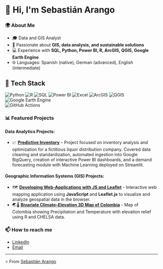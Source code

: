 # 👋 Hi, I'm Sebastián Arango  

### 🌍 About Me  
- 🎓 Data and GIS Analyst   
- 🌱 Passionate about **GIS, data analysis, and sustainable solutions**  
- 💻 Experience with **SQL, Python, Power BI, R, ArcGIS, QGIS, Google Earth Engine**  
- 🌐 Languages: Spanish (native), German (advanced), English (intermediate)  

## 🚀 Tech Stack  

![Python](https://img.shields.io/badge/Python-3776AB?style=for-the-badge&logo=python&logoColor=white) 
![R](https://img.shields.io/badge/R-276DC3?style=for-the-badge&logo=r&logoColor=white) 
![SQL](https://img.shields.io/badge/SQL-4479A1?style=for-the-badge&logo=postgresql&logoColor=white) 
![Power BI](https://img.shields.io/badge/PowerBI-F2C811?style=for-the-badge&logo=powerbi&logoColor=black) 
![Excel](https://img.shields.io/badge/Excel-217346?style=for-the-badge&logo=microsoft-excel&logoColor=white) 
![ArcGIS](https://img.shields.io/badge/ArcGIS-4479A1?style=for-the-badge&logo=esri&logoColor=white) 
![QGIS](https://img.shields.io/badge/QGIS-589632?style=for-the-badge&logo=qgis&logoColor=white) 
![Google Earth Engine](https://img.shields.io/badge/Google%20Earth%20Engine-4285F4?style=for-the-badge&logo=googleearth&logoColor=white)  
![GitHub Actions](https://img.shields.io/badge/GitHub_Actions-2088FF?style=for-the-badge&logo=github-actions&logoColor=white)  

### 📊 Featured Projects  
 #### Data Analytics Projects:
 - 📈 **[Predictive Inventory](https://github.com/sebasarangot96/inventario_predictivo)**  – Project focused on inventory analysis and optimization for a fictitious liquor distribution company.
Covered data cleaning and standardization, automated ingestion into Google BigQuery, creation of interactive Power BI dashboards, and a demand forecasting module with Machine Learning deployed on Streamlit.

 #### Geographic Information Systems (GIS) Projects:
 - 🗺️ **[Developing Web-Applications with JS and Leaflet](https://github.com/sebasarangot96/JSandLeafletModule_GIS)** -   Interactive web mapping application using **JavaScript** and **Leaflet.js** to visualize and analyze geospatial data in the browser.
 - 🌏🌡️ **[Bivariate Climate–Elevation 3D Map of Colombia](https://github.com/sebasarangot96/3D_bivariate_map_of_Colombia)** - Map of Colombia showing Precipitation and Temperature with elevation relief using R and CHELSA data. 

### 📫 How to reach me  
- [LinkedIn](https://www.linkedin.com/in/sebasti%C3%A1n-arango-trujillo-0212b622b/)  
- [Email](mailto:sebastian5757@hotmail.com)  

---

⭐️ From [Sebastián Arango](https://github.com/sebasarangot96)
